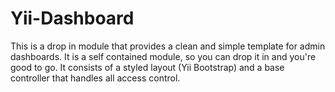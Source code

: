 Yii-Dashboard
=============
This is a drop in module that provides a clean and simple template for admin dashboards. It is a self contained module, so you can drop it in and you're good to go. It consists of a styled layout (Yii Bootstrap) and a base controller that handles all access control.
